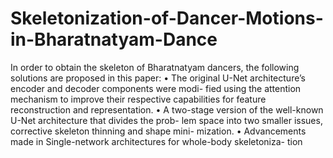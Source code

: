 # Skeletonization-of-Dancer-Motions-in-Bharatnatyam-Dance
In order to obtain the skeleton of Bharatnatyam dancers, the following solutions
are proposed in this paper:
• The original U-Net architecture’s encoder and decoder components were modi-
fied using the attention mechanism to improve their respective capabilities for
feature reconstruction and representation.
• A two-stage version of the well-known U-Net architecture that divides the prob-
lem space into two smaller issues, corrective skeleton thinning and shape mini-
mization.
• Advancements made in Single-network architectures for whole-body skeletoniza-
tion
